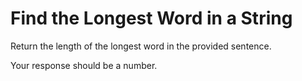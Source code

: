 # Find the Longest Word in a String

Return the length of the longest word in the provided sentence.

Your response should be a number.
